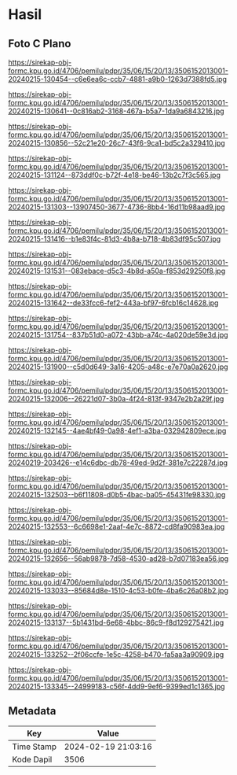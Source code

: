 # Hasil

## Foto C Plano

https://sirekap-obj-formc.kpu.go.id/4706/pemilu/pdpr/35/06/15/20/13/3506152013001-20240215-130454--c6e6ea6c-ccb7-4881-a9b0-1263d7388fd5.jpg

https://sirekap-obj-formc.kpu.go.id/4706/pemilu/pdpr/35/06/15/20/13/3506152013001-20240215-130641--0c816ab2-3168-467a-b5a7-1da9a6843216.jpg

https://sirekap-obj-formc.kpu.go.id/4706/pemilu/pdpr/35/06/15/20/13/3506152013001-20240215-130856--52c21e20-26c7-43f6-9ca1-bd5c2a329410.jpg

https://sirekap-obj-formc.kpu.go.id/4706/pemilu/pdpr/35/06/15/20/13/3506152013001-20240215-131124--873ddf0c-b72f-4e18-be46-13b2c7f3c565.jpg

https://sirekap-obj-formc.kpu.go.id/4706/pemilu/pdpr/35/06/15/20/13/3506152013001-20240215-131303--13907450-3677-4736-8bb4-16d11b98aad9.jpg

https://sirekap-obj-formc.kpu.go.id/4706/pemilu/pdpr/35/06/15/20/13/3506152013001-20240215-131416--b1e83f4c-81d3-4b8a-b718-4b83df95c507.jpg

https://sirekap-obj-formc.kpu.go.id/4706/pemilu/pdpr/35/06/15/20/13/3506152013001-20240215-131531--083ebace-d5c3-4b8d-a50a-f853d29250f8.jpg

https://sirekap-obj-formc.kpu.go.id/4706/pemilu/pdpr/35/06/15/20/13/3506152013001-20240215-131642--de33fcc6-fef2-443a-bf97-6fcb16c14628.jpg

https://sirekap-obj-formc.kpu.go.id/4706/pemilu/pdpr/35/06/15/20/13/3506152013001-20240215-131754--837b51d0-a072-43bb-a74c-4a020de59e3d.jpg

https://sirekap-obj-formc.kpu.go.id/4706/pemilu/pdpr/35/06/15/20/13/3506152013001-20240215-131900--c5d0d649-3a16-4205-a48c-e7e70a0a2620.jpg

https://sirekap-obj-formc.kpu.go.id/4706/pemilu/pdpr/35/06/15/20/13/3506152013001-20240215-132006--26221d07-3b0a-4f24-813f-9347e2b2a29f.jpg

https://sirekap-obj-formc.kpu.go.id/4706/pemilu/pdpr/35/06/15/20/13/3506152013001-20240215-132145--4ae4bf49-0a98-4ef1-a3ba-032942809ece.jpg

https://sirekap-obj-formc.kpu.go.id/4706/pemilu/pdpr/35/06/15/20/13/3506152013001-20240219-203426--e14c6dbc-db78-49ed-9d2f-381e7c22287d.jpg

https://sirekap-obj-formc.kpu.go.id/4706/pemilu/pdpr/35/06/15/20/13/3506152013001-20240215-132503--b6f11808-d0b5-4bac-ba05-45431fe98330.jpg

https://sirekap-obj-formc.kpu.go.id/4706/pemilu/pdpr/35/06/15/20/13/3506152013001-20240215-132553--6c6698e1-2aaf-4e7c-8872-cd8fa90983ea.jpg

https://sirekap-obj-formc.kpu.go.id/4706/pemilu/pdpr/35/06/15/20/13/3506152013001-20240215-132656--56ab9878-7d58-4530-ad28-b7d07183ea56.jpg

https://sirekap-obj-formc.kpu.go.id/4706/pemilu/pdpr/35/06/15/20/13/3506152013001-20240215-133033--85684d8e-1510-4c53-b0fe-4ba6c26a08b2.jpg

https://sirekap-obj-formc.kpu.go.id/4706/pemilu/pdpr/35/06/15/20/13/3506152013001-20240215-133137--5b1431bd-6e68-4bbc-86c9-f8d129275421.jpg

https://sirekap-obj-formc.kpu.go.id/4706/pemilu/pdpr/35/06/15/20/13/3506152013001-20240215-133252--2f06ccfe-1e5c-4258-b470-fa5aa3a90909.jpg

https://sirekap-obj-formc.kpu.go.id/4706/pemilu/pdpr/35/06/15/20/13/3506152013001-20240215-133345--24999183-c56f-4dd9-9ef6-9399ed1c1365.jpg


## Metadata

| Key        | Value               |
| ---------- | ------------------- |
| Time Stamp | 2024-02-19 21:03:16 |
| Kode Dapil | 3506                |



